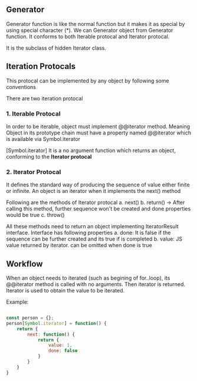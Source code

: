 ## Generator

Generator function is like the normal function but it makes it as special by using special character (*).
We can Generator object from Generator function. It conforms to both Iterable protocal and Iterator protocal.

It is the subclass of hidden Iterator class.

## Iteration Protocals

This protocal can be implemented by any object by following some conventions

There are two iteration protocal

### 1. Iterable Protocal 

In order to be iterable, object must implement @@iterator method.
Meaning Object in its prototype chain must have a property named @@iterator which is available via Symbol.iterator

[Symbol.iterator]
It is a no argument function which returns an object, conforming to the **Iterator protocal**

### 2. Iterator Protocal

It defines the standard way of producing the sequence of value either finite or infinite.
An object is an iterator when it implements the next() method

Following are the methods of Iterator protocal
a. next()
b. return() -> After calling this method, further sequence won't be created and done properties would be true
c. throw()

All these methods need to return an object implementing IteratorResult interface.
Interface has following properties
a. done: It is false if the sequence can be further created and its true if is completed
b. value: JS value returned by iterator. can be omitted when done is true



## Workflow

When an object needs to iterated (such as begining of for..loop), its @@iterator method is called with no arguments.
Then iterator is returned.
Iterator is used to obtain the value to be iterated.


Example:
```js

const person = {};
person[Symbol.iterator] = function() {
    return {
        next: function() {
            return {
                value: 1,
                done: false
            }
        }
    }
}
```
